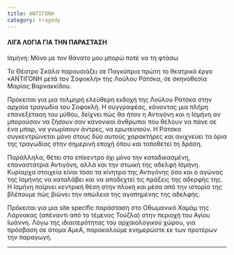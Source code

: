 ```yaml
---
title: ΑΝΤΙΓΟΝΗ
category: tragedy
---
```


#### ΛΙΓΑ ΛΟΓΙΑ ΓΙΑ ΤΗΝ ΠΑΡΑΣΤΑΣΗ

Ισμήνη: Μόνο με τον θάνατο μου μπορώ ποτέ να τη φτάσω

Το Θέατρο Σκάλα παρουσιάζει σε Παγκύπρια πρώτη το θεατρικό έργο «ΑΝΤΙΓΟΝΗ μετά τον Σοφοκλή» της Λούλου Ράτσκα, σε σκηνοθεσία Μαρίας Βαρνακκίδου.

Πρόκειται για μια τολμηρή ελεύθερη εκδοχή της Λούλου Ράτσκα στην αρχαία τραγωδία του Σοφοκλή. Η συγγραφέας, κάνοντας μια πλήρη επανεξέταση του μύθου, δείχνει πώς θα ήταν η Αντιγόνη και η Ισμήνη αν μπορούσαν να ζήσουν σαν κανονικοί άνθρωποι που θέλουν να πάνε σε ένα μπαρ, να γνωρίσουν άντρες, να ερωτευτούν. Η Ράτσκα συγκεντρώνεται μόνο στους δύο αυτούς χαρακτήρες και ανιχνεύει τα όρια της τραγωδίας στην σημερινή εποχή όπου και τοποθετεί τη δράση.  

Παράλληλα, θέτει στο επίκεντρο όχι μόνο την καταδικασμένη, επαναστάτρια Αντιγόνη, αλλά και την στωική της αδελφή Ισμήνη. Κυρίαρχα στοιχεία είναι τόσο τα κίνητρα της Αντιγόνης όσο και ο αγώνας της Ισμήνης να καταλάβει και να αποδεχτεί τις πράξεις της αδερφής της. Η Ισμήνη παίρνει κεντρική θέση στην πλοκή και μέσα από την ιστορία της βλέπουμε πώς βιώνει την απώλεια της αγαπημένης της αδελφής.

Πρόκειται για μια site specific παράσταση στο Οθωμανικό Χαμάμ της Λάρνακας (απέναντι από το τέμενος Τούζλα) στην περιοχή του Αγίου Ιωάννη. Λόγω της ιδιαιτερότητας του αρχαιολογικού χώρου, για πρόσβαση σε άτομα ΑμεΑ, παρακαλούμε ενημερώστε εκ των προτέρων την παραγωγή.

***
